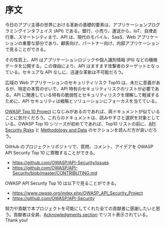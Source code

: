 序文
========

今日のアプリ主導の世界における革新の基礎的要素は、アプリケーションプログラミングインタフェイス (API) である。銀行、小売り、運送から、IoT、自律走行車、スマートシティまで、API は、現代のモバイル、SaaS、Web アプリケーションの重要な部分であり、顧客向け、パートナー向け、内部アプリケーションで見ることができる。

その性質上、API はアプリケーションロジックや個人識別情報 (PII) などの機微データを公開する。この理由により、API はますます攻撃者のターゲットとなっている。セキュアな API なしに、迅速な革新は不可能だろう。

広域の Web アプリケーションのセキュリティリスク Top10 は、未だに意義があるが、特定の本質のせいで、API 特有のセキュリティリスクのリストが必要である。API に関連している特有の脆弱性とセキュリティリスクを理解して軽減するために、API セキュリティは戦略とソリューションにフォーカスを当てている。

[OWASP Top 10 Project][1] になじみがあるのであれば、両ドキュメントが似ていることに気付くだろう。これらのドキュメントは、読みやすさと選択を対象としている。OWASP Top 10 シリーズが初めてであれば、Top10 リストの前に、[API Security Risks][2] と [Methodology and Data][3] のセクションを読んだ方が良いだろう。

GitHub のプロジェクトリポジトリで、質問、コメント、アイデアを OWASP API Security Top 10 に寄贈することができる。

* https://github.com/OWASP/API-Security/issues
* https://github.com/OWASP/API-Security/blob/master/CONTRIBUTING.md

OWASP API Security Top 10 は以下で見ることができる。

* https://www.owasp.org/index.php/OWASP_API_Security_Project
* https://github.com/OWASP/API-Security

努力や貢献で本プロジェクトを可能にしてくれた全ての貢献者に感謝したいと思う。貢献者は全員、[Acknowledgments section][4] でリスト表示されている。Thank you!


[1]: https://www.owasp.org/index.php/Category:OWASP_Top_Ten_Project
[2]: ./0x10-api-security-risks.md
[3]: ./0xd0-about-data.md
[4]: ./0xd1-acknowledgments.md
